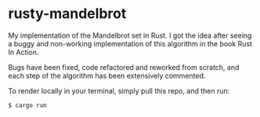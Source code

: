 # rusty-mandelbrot
My implementation of the Mandelbrot set in Rust. I got the idea after seeing a buggy and non-working implementation of this algorithm in the book Rust In Action. 

Bugs have been fixed, code refactored and reworked from scratch, and each step of the algorithm has been extensively commented.

To render locally in your terminal, simply pull this repo, and then run:

`$ cargo run`
